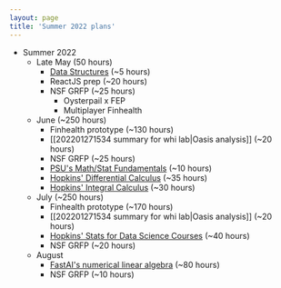 ```yaml
---
layout: page
title: 'Summer 2022 plans'
---
```


- Summer 2022
	- Late May (50 hours)
		- [Data Structures](https://www.udemy.com/course/data-structures-algorithms-python/) (~5 hours)
		- ReactJS prep (~20 hours)
		- NSF GRFP (~25 hours)
			- Oysterpail x FEP
			- Multiplayer Finhealth
	- June (~250 hours)
		- Finhealth prototype (~130 hours)
		- [[202201271534 summary for whi lab|Oasis analysis]] (~20 hours)
		- NSF GRFP (~25 hours)
		- [PSU's Math/Stat Fundamentals](https://online.stat.psu.edu/statprogram/reviews) (~10 hours)
		- [Hopkins' Differential Calculus](https://www.coursera.org/specializations/differential-calculus-data-modeling#courses) (~35 hours)
		- [Hopkins' Integral Calculus](https://www.coursera.org/specializations/integral-calculus-data-modeling#courses) (~30 hours)
	- July (~250 hours)
		- Finhealth prototype (~170 hours)
		- [[202201271534 summary for whi lab|Oasis analysis]] (~20 hours)
		- [Hopkins' Stats for Data Science Courses](https://www.coursera.org/specializations/advanced-statistics-data-science#courses) (~40 hours)
		- NSF GRFP (~20 hours)
	- August
		- [FastAI's numerical linear algebra](https://www.fast.ai/2017/07/17/num-lin-alg/) (~80 hours)
		- NSF GRFP (~10 hours)
